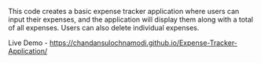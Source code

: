 This code creates a basic expense tracker application where users can input their expenses,
and the application will display them along with a total of all expenses. Users can also 
delete individual expenses.

Live Demo -  https://chandansulochnamodi.github.io/Expense-Tracker-Application/
